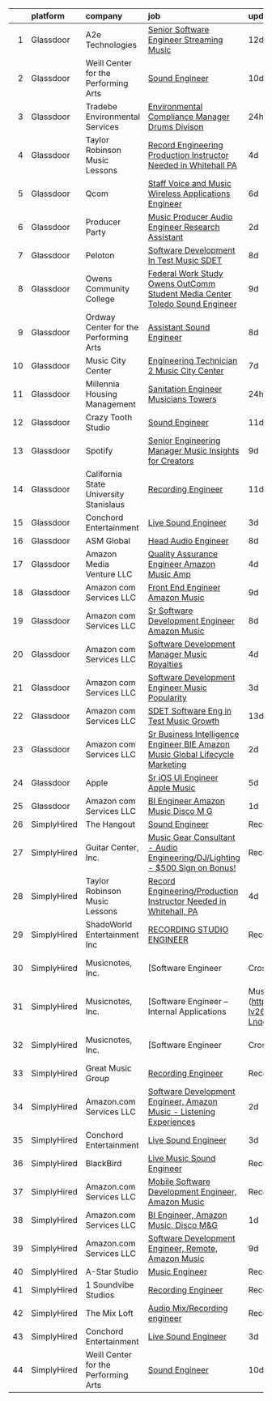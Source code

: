 

|    | platform    | company                                | job                                                                                                                                                                                                                                                                                                                                                                                                                                                                                                                                                                                                                                                                                                                                                                                                                                                                                                                                                                                                                                                                                                                                                                                                                                                                                                                                                   | update_time   | location                   |
|---:|:------------|:---------------------------------------|:------------------------------------------------------------------------------------------------------------------------------------------------------------------------------------------------------------------------------------------------------------------------------------------------------------------------------------------------------------------------------------------------------------------------------------------------------------------------------------------------------------------------------------------------------------------------------------------------------------------------------------------------------------------------------------------------------------------------------------------------------------------------------------------------------------------------------------------------------------------------------------------------------------------------------------------------------------------------------------------------------------------------------------------------------------------------------------------------------------------------------------------------------------------------------------------------------------------------------------------------------------------------------------------------------------------------------------------------------|:--------------|:---------------------------|
|  1 | Glassdoor   | A2e Technologies                       | [Senior Software Engineer  Streaming Music ](https://www.glassdoor.com/partner/jobListing.htm?pos=124&ao=1136043&s=58&guid=00000182de1653348d6e33a5b96df5e1&src=GD_JOB_AD&t=SR&vt=w&ea=1&cs=1_373806e6&cb=1661583381872&jobListingId=1008070692080&jrtk=3-0-1gbf1ckvogfoo801-1gbf1cl06irmi800-d22245dfa3e12a86-)                                                                                                                                                                                                                                                                                                                                                                                                                                                                                                                                                                                                                                                                                                                                                                                                                                                                                                                                                                                                                                      | 12d           | Seattle, WA                |
|  2 | Glassdoor   | Weill Center for the Performing Arts   | [Sound Engineer](https://www.glassdoor.com/partner/jobListing.htm?pos=102&ao=1110586&s=58&guid=00000182de1653348d6e33a5b96df5e1&src=GD_JOB_AD&t=SR&vt=w&ea=1&cs=1_0b170c57&cb=1661583381870&jobListingId=1008073732344&cpc=F583A5AE0DDDFE3A&jrtk=3-0-1gbf1ckvogfoo801-1gbf1cl06irmi800-4906a36905a240fe--6NYlbfkN0DKuNvIzJjuQvnD5VcQYpBZEPXYAceVKrkgnq0mttx0owjUQevAkCApRcdzatwXhfsPMo4RL06MCRlyO42_MxwmrX11ibR3j8KwmaZwJrrsVj1hlaifgYAZvsbNcqb_YNeAFWcO-lBskGDD4YovncOLOVB6WNbmbpO2qgG3l60GBySJ9q2ql6OzvNz_lIU8Sn7phHxp3Q1tSs8Q1CAJQ6AMll5O855j09tkHTC-E4ozNdJEAirV5xaSQlaVYDaaMI8GDx38yydKO3x8smqBwxRCAqDbMLxVzuKzjwiLsTRBlNQ4kUC8n3sPH8Xf3YF1J9Uvd2aKiePf2tcAPhjnN73uE0c0l8ZF2ZzTBL5Wo_Xt1Aao55rbjJsnM5-DGevWOVoiKDDqrce8ve9IslTRh2hbowXtxAKFFM-VEKaiLemjggNQ5ywUpRHvy5nH-jBkX30jiC02D8yw0EW4nFaPmvp3zjUUSVNhBCIy-F9En0L7aD3A9ayq1_3q)                                                                                                                                                                                                                                                                                                                                                                                                                                                                                                             | 10d           | Sheboygan, WI              |
|  3 | Glassdoor   | Tradebe Environmental Services         | [Environmental Compliance Manager   Drums Divison](https://www.glassdoor.com/partner/jobListing.htm?pos=105&ao=1110586&s=58&guid=00000182de1653348d6e33a5b96df5e1&src=GD_JOB_AD&t=SR&vt=w&ea=1&cs=1_44f176a5&cb=1661583381870&jobListingId=1008097031200&cpc=334ABAF5D42DC775&jrtk=3-0-1gbf1ckvogfoo801-1gbf1cl06irmi800-350b471dbde93889--6NYlbfkN0B8GMa3RntkcGxyDWRdkTUuLLAj--st5PucnHcqnp1DO9rMo_BsrPyYtpU35g_ETFHdGzxextAuqToqQi6LZRhLN7JYizBTPRZqUWW6jcAj9uRs95X9hY1-9LoQsyQvHb_AEPmM5u8bjVM0eMEg-vnwOw1Qn3zd7YziXxWsGHzD3fubhI0jsm0mpcWQ6dEZK9ljP28_-ppYVVR4cl42gtDpmXloFyBkCvEPOTFKtgcb0qDTm8R5_YES_aJQaxFJRxc586Bpt5RZhk1UpL0x2O6RtlbDXM2rNc0Wxu2Yr1WDoPptuOSqPrY8DlaHvhAlUl-kNUrWoTLV9Xc_dIYh3D1815ZTxtGNFKh8h827Z19bdE3KRT4EMHXFJBB8iQP8g47-ZkLfEKCaLmI1PMaG0ppwzBzuSqLAn2-HnClGJClC9AtDJ2UXKTeBY3mS-axZwaj0ZGmo_KrlJbhchJPgQ-oOjzxVtXc_EUQMDbWA5ZhAHDXtE5L0uCZz1Lo_h5aaB2s%3D)                                                                                                                                                                                                                                                                                                                                                                                                                                                             | 24h           | Millington, TN             |
|  4 | Glassdoor   | Taylor Robinson Music Lessons          | [Record Engineering Production Instructor Needed in Whitehall  PA](https://www.glassdoor.com/partner/jobListing.htm?pos=104&ao=1110586&s=58&guid=00000182de1653348d6e33a5b96df5e1&src=GD_JOB_AD&t=SR&vt=w&ea=1&cs=1_5a5830d2&cb=1661583381870&jobListingId=1008086287667&cpc=BA15C3E50D27FFE8&jrtk=3-0-1gbf1ckvogfoo801-1gbf1cl06irmi800-1a49f22c6c62b140--6NYlbfkN0D2mBjioXDfHviVfPXw-es61kLkFdYWZ5GvAyCnO6C8pObxd6-lQ9d0H1DYe0OeZnbJnW8VRFWDnbJQOVYZv0wXkmpTDsFTP3kvhjXR9KjjWTssYL3XUAbD69nL383oolZ1PPw5VXsushpbTZA-o2dSvYkYc2SC2F62M-orPkCtWA5wWmkC3If0ABXF2-7lgIH0p6deJrntbgxBIelLvaaViaK9D7-bVxnK0h-UFTC_QLzLZNwOlaulr_8MgpwcGsy10L8ZMCvAikCE_3AEpjHUjboDBnSjRy7XXby8bneZ-1Sw4LFuDZmh8iyFXgM7S_AJcHz1r3vsuESf3oOQqHj2pW6VQUfcB0UfaRvPXBUhxKSpd1IF45vyy0yy_pOZvGBrnsjzpd07hQHEY9_w5eD5AGR2LHJKmNoxRvn5AmbZeqFHW1X5WHC8mlqbBa0PJ_OrjHpfkyPp5bTWBzwljOoxNozvGXmnxiCX_Oad28ozag2gJahBX4A6g4QdBEKX4q9YNiq5HVm0zA%3D%3D)                                                                                                                                                                                                                                                                                                                                                                                                                               | 4d            | United States              |
|  5 | Glassdoor   | Qcom                                   | [Staff Voice and Music Wireless Applications Engineer](https://www.glassdoor.com/partner/jobListing.htm?pos=107&ao=1136043&s=58&guid=00000182de1653348d6e33a5b96df5e1&src=GD_JOB_AD&t=SR&vt=w&cs=1_01da359f&cb=1661583381871&jobListingId=1008082683202&jrtk=3-0-1gbf1ckvogfoo801-1gbf1cl06irmi800-b226a5106e9df6db-)                                                                                                                                                                                                                                                                                                                                                                                                                                                                                                                                                                                                                                                                                                                                                                                                                                                                                                                                                                                                                                 | 6d            | San Jose, CA               |
|  6 | Glassdoor   | Producer Party                         | [Music Producer   Audio Engineer   Research Assistant](https://www.glassdoor.com/partner/jobListing.htm?pos=125&ao=1136043&s=58&guid=00000182de1653348d6e33a5b96df5e1&src=GD_JOB_AD&t=SR&vt=w&ea=1&cs=1_90c1c81f&cb=1661583381872&jobListingId=1008091585950&jrtk=3-0-1gbf1ckvogfoo801-1gbf1cl06irmi800-0ab832e774ab98d7-)                                                                                                                                                                                                                                                                                                                                                                                                                                                                                                                                                                                                                                                                                                                                                                                                                                                                                                                                                                                                                            | 2d            | Remote                     |
|  7 | Glassdoor   | Peloton                                | [Software Development In Test   Music  SDET ](https://www.glassdoor.com/partner/jobListing.htm?pos=115&ao=1136043&s=58&guid=00000182de1653348d6e33a5b96df5e1&src=GD_JOB_AD&t=SR&vt=w&ea=1&cs=1_5353bbbd&cb=1661583381871&jobListingId=1008078798511&jrtk=3-0-1gbf1ckvogfoo801-1gbf1cl06irmi800-c188b00975dabe46-)                                                                                                                                                                                                                                                                                                                                                                                                                                                                                                                                                                                                                                                                                                                                                                                                                                                                                                                                                                                                                                     | 8d            | Atlanta, GA                |
|  8 | Glassdoor   | Owens Community College                | [Federal Work Study  Owens OutComm Student Media Center Toledo  Sound Engineer](https://www.glassdoor.com/partner/jobListing.htm?pos=118&ao=1136043&s=58&guid=00000182de1653348d6e33a5b96df5e1&src=GD_JOB_AD&t=SR&vt=w&cs=1_c77721e2&cb=1661583381872&jobListingId=1008076523041&jrtk=3-0-1gbf1ckvogfoo801-1gbf1cl06irmi800-4ada3dd420aafbd1-)                                                                                                                                                                                                                                                                                                                                                                                                                                                                                                                                                                                                                                                                                                                                                                                                                                                                                                                                                                                                        | 9d            | Toledo, OH                 |
|  9 | Glassdoor   | Ordway Center for the Performing Arts  | [Assistant Sound Engineer](https://www.glassdoor.com/partner/jobListing.htm?pos=113&ao=1136043&s=58&guid=00000182de1653348d6e33a5b96df5e1&src=GD_JOB_AD&t=SR&vt=w&ea=1&cs=1_33b330db&cb=1661583381871&jobListingId=1008079532547&jrtk=3-0-1gbf1ckvogfoo801-1gbf1cl06irmi800-5856df3a239138d6-)                                                                                                                                                                                                                                                                                                                                                                                                                                                                                                                                                                                                                                                                                                                                                                                                                                                                                                                                                                                                                                                        | 8d            | Saint Paul, MN             |
| 10 | Glassdoor   | Music City Center                      | [Engineering Technician 2   Music City Center](https://www.glassdoor.com/partner/jobListing.htm?pos=122&ao=1136043&s=58&guid=00000182de1653348d6e33a5b96df5e1&src=GD_JOB_AD&t=SR&vt=w&ea=1&cs=1_03222b3a&cb=1661583381872&jobListingId=1008081103182&jrtk=3-0-1gbf1ckvogfoo801-1gbf1cl06irmi800-7b7f49e13b736bab-)                                                                                                                                                                                                                                                                                                                                                                                                                                                                                                                                                                                                                                                                                                                                                                                                                                                                                                                                                                                                                                    | 7d            | Nashville, TN              |
| 11 | Glassdoor   | Millennia Housing Management           | [Sanitation Engineer  Musicians Towers](https://www.glassdoor.com/partner/jobListing.htm?pos=117&ao=1136043&s=58&guid=00000182de1653348d6e33a5b96df5e1&src=GD_JOB_AD&t=SR&vt=w&ea=1&cs=1_2a8f6766&cb=1661583381872&jobListingId=1008097376090&jrtk=3-0-1gbf1ckvogfoo801-1gbf1cl06irmi800-f8b3de04a6918d4f-)                                                                                                                                                                                                                                                                                                                                                                                                                                                                                                                                                                                                                                                                                                                                                                                                                                                                                                                                                                                                                                           | 24h           | Cleveland, OH              |
| 12 | Glassdoor   | Crazy Tooth Studio                     | [Sound Engineer](https://www.glassdoor.com/partner/jobListing.htm?pos=109&ao=1136043&s=58&guid=00000182de1653348d6e33a5b96df5e1&src=GD_JOB_AD&t=SR&vt=w&ea=1&cs=1_987d5724&cb=1661583381871&jobListingId=1008072463616&jrtk=3-0-1gbf1ckvogfoo801-1gbf1cl06irmi800-f5d2c4a718942a67-)                                                                                                                                                                                                                                                                                                                                                                                                                                                                                                                                                                                                                                                                                                                                                                                                                                                                                                                                                                                                                                                                  | 11d           | Reno, NV                   |
| 13 | Glassdoor   | Spotify                                | [Senior Engineering Manager  Music Insights for Creators](https://www.glassdoor.com/partner/jobListing.htm?pos=120&ao=1136043&s=58&guid=00000182de1653348d6e33a5b96df5e1&src=GD_JOB_AD&t=SR&vt=w&cs=1_f87e9546&cb=1661583381872&jobListingId=1008076493793&jrtk=3-0-1gbf1ckvogfoo801-1gbf1cl06irmi800-fefaf5b0f0c6d0af-)                                                                                                                                                                                                                                                                                                                                                                                                                                                                                                                                                                                                                                                                                                                                                                                                                                                                                                                                                                                                                              | 9d            | New York, NY               |
| 14 | Glassdoor   | California State University Stanislaus | [Recording Engineer](https://www.glassdoor.com/partner/jobListing.htm?pos=121&ao=1136043&s=58&guid=00000182de1653348d6e33a5b96df5e1&src=GD_JOB_AD&t=SR&vt=w&cs=1_c39cd2d2&cb=1661583381872&jobListingId=1008072092650&jrtk=3-0-1gbf1ckvogfoo801-1gbf1cl06irmi800-c45e8aecef8da5d2-)                                                                                                                                                                                                                                                                                                                                                                                                                                                                                                                                                                                                                                                                                                                                                                                                                                                                                                                                                                                                                                                                   | 11d           | Turlock, CA                |
| 15 | Glassdoor   | Conchord Entertainment                 | [Live Sound Engineer](https://www.glassdoor.com/partner/jobListing.htm?pos=101&ao=1110586&s=58&guid=00000182de1653348d6e33a5b96df5e1&src=GD_JOB_AD&t=SR&vt=w&ea=1&cs=1_22101b15&cb=1661583381870&jobListingId=1008088946789&cpc=84DBBAA61F05C438&jrtk=3-0-1gbf1ckvogfoo801-1gbf1cl06irmi800-f3f9eea57a983ca9--6NYlbfkN0BKUou6V2sgnxTw0gblZcy6InCuwTZCwEAFzAfyAJpbl3ZjWBFMy83ezJfgF92Z-W5MXnXrnPDWMfXQEYAq_D2vGcDfAyY7IEHDPoY5h-YNlYusBjuP71PAU--4FBvdcRg4XYUnGEKdbLm9AWhIy_eUwBNmXKXtIKz3mbl7k_NEIwoUxK6dIpaqfV-f_KTJTC2J30DyR2fLtvQdrq2g4IHsRiyOLnanVBva2RYd-HJXhV_CDQHn3qP5D1GKBEF5wI7mhdlrD5J0UJaw_SH2dWnSRwkO9a65WKqDWS9N1EcdUNEyA1-c3MLgsPs8GZLURoQ8S14mY6gpMkSn0ApkdPyua9W-27kvd6jIUQLTjw4k5M3cB4zJ4Frxk6ehLQQXEjZZDQODzW1r5XWqb_duDR2XiDHg2fRL2tixEByuXrO4zFRmXLmAoRIlEg3JKdrpVQmbepHyq9NLYnsAxChrMGVv42Rd0-CPh9yquMPUn3g8xx9hS_wy-yezJ45cY1Nc3Ys%3D)                                                                                                                                                                                                                                                                                                                                                                                                                                                                                          | 3d            | Boston, MA                 |
| 16 | Glassdoor   | ASM Global                             | [Head Audio Engineer](https://www.glassdoor.com/partner/jobListing.htm?pos=114&ao=1136043&s=58&guid=00000182de1653348d6e33a5b96df5e1&src=GD_JOB_AD&t=SR&vt=w&cs=1_448d7dee&cb=1661583381871&jobListingId=1008079907544&jrtk=3-0-1gbf1ckvogfoo801-1gbf1cl06irmi800-0804dc700544879d-)                                                                                                                                                                                                                                                                                                                                                                                                                                                                                                                                                                                                                                                                                                                                                                                                                                                                                                                                                                                                                                                                  | 8d            | Tacoma, WA                 |
| 17 | Glassdoor   | Amazon Media Venture LLC               | [Quality Assurance Engineer   Amazon Music  Amp](https://www.glassdoor.com/partner/jobListing.htm?pos=108&ao=1136043&s=58&guid=00000182de1653348d6e33a5b96df5e1&src=GD_JOB_AD&t=SR&vt=w&cs=1_c78efc99&cb=1661583381871&jobListingId=1008086504695&jrtk=3-0-1gbf1ckvogfoo801-1gbf1cl06irmi800-7523a481ea660ac7-)                                                                                                                                                                                                                                                                                                                                                                                                                                                                                                                                                                                                                                                                                                                                                                                                                                                                                                                                                                                                                                       | 4d            | Culver City, CA            |
| 18 | Glassdoor   | Amazon com Services LLC                | [Front End Engineer   Amazon Music](https://www.glassdoor.com/partner/jobListing.htm?pos=106&ao=1136043&s=58&guid=00000182de1653348d6e33a5b96df5e1&src=GD_JOB_AD&t=SR&vt=w&cs=1_610ec31b&cb=1661583381870&jobListingId=1008075514788&jrtk=3-0-1gbf1ckvogfoo801-1gbf1cl06irmi800-715a8f6f79b0da99-)                                                                                                                                                                                                                                                                                                                                                                                                                                                                                                                                                                                                                                                                                                                                                                                                                                                                                                                                                                                                                                                    | 9d            | Culver City, CA            |
| 19 | Glassdoor   | Amazon com Services LLC                | [Sr  Software Development Engineer  Amazon Music](https://www.glassdoor.com/partner/jobListing.htm?pos=119&ao=1136043&s=58&guid=00000182de1653348d6e33a5b96df5e1&src=GD_JOB_AD&t=SR&vt=w&cs=1_e7ef37c5&cb=1661583381872&jobListingId=1008078624918&jrtk=3-0-1gbf1ckvogfoo801-1gbf1cl06irmi800-1840bd66ea54e6f3-)                                                                                                                                                                                                                                                                                                                                                                                                                                                                                                                                                                                                                                                                                                                                                                                                                                                                                                                                                                                                                                      | 8d            | San Francisco, CA          |
| 20 | Glassdoor   | Amazon com Services LLC                | [Software Development Manager  Music Royalties](https://www.glassdoor.com/partner/jobListing.htm?pos=123&ao=1136043&s=58&guid=00000182de1653348d6e33a5b96df5e1&src=GD_JOB_AD&t=SR&vt=w&cs=1_ec0e280b&cb=1661583381872&jobListingId=1008084966267&jrtk=3-0-1gbf1ckvogfoo801-1gbf1cl06irmi800-ef39db2e1ec86342-)                                                                                                                                                                                                                                                                                                                                                                                                                                                                                                                                                                                                                                                                                                                                                                                                                                                                                                                                                                                                                                        | 4d            | San Francisco, CA          |
| 21 | Glassdoor   | Amazon com Services LLC                | [Software Development Engineer  Music Popularity](https://www.glassdoor.com/partner/jobListing.htm?pos=111&ao=1136043&s=58&guid=00000182de1653348d6e33a5b96df5e1&src=GD_JOB_AD&t=SR&vt=w&cs=1_f03d531b&cb=1661583381871&jobListingId=1008088339861&jrtk=3-0-1gbf1ckvogfoo801-1gbf1cl06irmi800-bb4dfd6ed8595ac2-)                                                                                                                                                                                                                                                                                                                                                                                                                                                                                                                                                                                                                                                                                                                                                                                                                                                                                                                                                                                                                                      | 3d            | San Francisco, CA          |
| 22 | Glassdoor   | Amazon com Services LLC                | [SDET  Software Eng in Test  Music Growth](https://www.glassdoor.com/partner/jobListing.htm?pos=112&ao=1136043&s=58&guid=00000182de1653348d6e33a5b96df5e1&src=GD_JOB_AD&t=SR&vt=w&cs=1_79375f95&cb=1661583381871&jobListingId=1008069543759&jrtk=3-0-1gbf1ckvogfoo801-1gbf1cl06irmi800-01ef90ed90cfbf63-)                                                                                                                                                                                                                                                                                                                                                                                                                                                                                                                                                                                                                                                                                                                                                                                                                                                                                                                                                                                                                                             | 13d           | Remote                     |
| 23 | Glassdoor   | Amazon com Services LLC                | [Sr  Business Intelligence Engineer  BIE   Amazon Music  Global Lifecycle Marketing](https://www.glassdoor.com/partner/jobListing.htm?pos=116&ao=1136043&s=58&guid=00000182de1653348d6e33a5b96df5e1&src=GD_JOB_AD&t=SR&vt=w&cs=1_02fbd3f7&cb=1661583381871&jobListingId=1008091801822&jrtk=3-0-1gbf1ckvogfoo801-1gbf1cl06irmi800-ac01524d5b23777d-)                                                                                                                                                                                                                                                                                                                                                                                                                                                                                                                                                                                                                                                                                                                                                                                                                                                                                                                                                                                                   | 2d            | Culver City, CA            |
| 24 | Glassdoor   | Apple                                  | [Sr  iOS UI Engineer Apple Music](https://www.glassdoor.com/partner/jobListing.htm?pos=103&ao=1110586&s=58&guid=00000182de1653348d6e33a5b96df5e1&src=GD_JOB_AD&t=SR&vt=w&cs=1_2781cf8d&cb=1661583381870&jobListingId=1008084352061&cpc=334ABAF5D42DC775&jrtk=3-0-1gbf1ckvogfoo801-1gbf1cl06irmi800-2aec7d6187f7ac12--6NYlbfkN0BvKrLyj5gPmtZO9T8euul8TCxuuKNOtzRJOomxnwSEodTz2Bc-sPZl1dBMH13w-jPuKJeE-AIwC7Kr9dxNbSC99z9IpOWBNe5cTyp3hBnw4tgYhST3YHA6r8srSklhEraOV3bjTPy_9ZJqjF8Mo5R78jrEKmNaDwOWoLNlLtdt2t774vPrWP-r2bWuN4ZpqiUtWl0Iw1qTIAsERpar0V-wtGS9pnUsidNW4a3V1zVtVES93BNNmXN-eMXqQrPijrUAfD_GXmazwyBfq6J6vPkBGNm-SRwwgmuTGxiv3TdTyftj1KJYlWnzFUOFHAkN8dhDYz5o76NsFZXajlvhX1UNyPz0BxnzZVDCwAQK1129kpXFFfN9C1bg7tyQINq6YcWis-hi3rpmvzeCx5in8yH9g6039eMisRbO-zkux_zu_dDIsAqBv2_Xr0K7t2wqfj_pHITLsnnf-mvsldqv38V3uOU3kd6gCoKIBq3miF9qKM2mWwjaVDxlzICiq-zrMsX-ytZ60i8mcNxG6hNWyQk_Rl3WiC9kIRdwI5sPRMZZi3tHmLUIG9RAXJKK0bxPBiAG6gpElFNq-RXyJlDqvV4JKA6rbQ7hMi-ktJUEa3OXWi1R16de0qfBat9ZyUKhJ33ICo5-_ffDqZI-l0yF1J0vKGIKMhEb7vMe-KUi2fJszUaXEXuJ_L20GNWORFnWWghvUf9GU5taLvaFEGz2jEZBFSWjHXCIlLBVXYbuod2Mq8qoiTn40E69JLkVkxfcuky7Wl87doQbzmWzCkGumYpOn3qphh1feGqeVZOcgTTbEyykxvD2a37Xjka1pSOfmHrN48zrIDiZpPJQ8-_bRII5BATvpT34fIEkPUBz2S8FYeRw9JSNO0G8MWEWYDDHmm5jMTTIpv4p8yQjWWg8y1BgLykonUQuJZeCqsPLhrEImy-1tZXaH_yKQ_x8BI1N7xUV6_VQvw2YlHGPr2QyzxgS) | 5d            | Seattle, WA                |
| 25 | Glassdoor   | Amazon com Services LLC                | [BI Engineer  Amazon Music  Disco M G](https://www.glassdoor.com/partner/jobListing.htm?pos=110&ao=1136043&s=58&guid=00000182de1653348d6e33a5b96df5e1&src=GD_JOB_AD&t=SR&vt=w&cs=1_edbc9753&cb=1661583381871&jobListingId=1008094524132&jrtk=3-0-1gbf1ckvogfoo801-1gbf1cl06irmi800-3310bf924143c91b-)                                                                                                                                                                                                                                                                                                                                                                                                                                                                                                                                                                                                                                                                                                                                                                                                                                                                                                                                                                                                                                                 | 1d            | New York, NY               |
| 26 | SimplyHired | The Hangout                            | [Sound Engineer](https://www.simplyhired.com/job/pPtma4KfpJL8yv0IV160PCctZ7zJieTNPnwDrISJ5-REzhgDQyRTVw?q=music+engineer)                                                                                                                                                                                                                                                                                                                                                                                                                                                                                                                                                                                                                                                                                                                                                                                                                                                                                                                                                                                                                                                                                                                                                                                                                             | Recently      | Myrtle Beach, SC           |
| 27 | SimplyHired | Guitar Center, Inc.                    | [Music Gear Consultant - Audio Engineering/DJ/Lighting - $500 Sign on Bonus!](https://www.simplyhired.com/job/A1q2-hoFBf33n2hzvrtqJdUCpA-f5UgA83I6sNug1CkHmCGdLFdqzA?q=music+engineer)                                                                                                                                                                                                                                                                                                                                                                                                                                                                                                                                                                                                                                                                                                                                                                                                                                                                                                                                                                                                                                                                                                                                                                | Recently      | Nashville, TN              |
| 28 | SimplyHired | Taylor Robinson Music Lessons          | [Record Engineering/Production Instructor Needed in Whitehall, PA](https://www.simplyhired.com/job/IsH7jqt2YnftYZxs_yj1u1OOA9vbgKe1wt_NOcbP6hAOxAlWjXJ8pg?q=music+engineer)                                                                                                                                                                                                                                                                                                                                                                                                                                                                                                                                                                                                                                                                                                                                                                                                                                                                                                                                                                                                                                                                                                                                                                           | 4d            | Whitehall Township, PA     |
| 29 | SimplyHired | ShadoWorld Entertainment Inc           | [RECORDING STUDIO ENGINEER](https://www.simplyhired.com/job/LuUo1uNsflz97Kc2VUvstOqF-GlyVnesKKVECsAsCY7m3CzEC5ML1A?q=music+engineer)                                                                                                                                                                                                                                                                                                                                                                                                                                                                                                                                                                                                                                                                                                                                                                                                                                                                                                                                                                                                                                                                                                                                                                                                                  | Recently      | Los Angeles, CA            |
| 30 | SimplyHired | Musicnotes, Inc.                       | [Software Engineer | Cross-Platform Apps | Music Industry](https://www.simplyhired.com/job/k8E4fg8SWWqgvPsk4kBA2CqJDhhUZAmYysUfvRGHibz7cVQEY9wzyw?q=music+engineer)                                                                                                                                                                                                                                                                                                                                                                                                                                                                                                                                                                                                                                                                                                                                                                                                                                                                                                                                                                                                                                                                                                                                                                                   | Recently      | Remote                     |
| 31 | SimplyHired | Musicnotes, Inc.                       | [Software Engineer – Internal Applications | Music Industry](https://www.simplyhired.com/job/CJj4BR8cQSu-lv26kchc9c99R6mB050UHH-Lnqgt3YQdfFX2vFlL3A?q=music+engineer)                                                                                                                                                                                                                                                                                                                                                                                                                                                                                                                                                                                                                                                                                                                                                                                                                                                                                                                                                                                                                                                                                                                                                                                 | Recently      | Remote                     |
| 32 | SimplyHired | Musicnotes, Inc.                       | [Software Engineer | Cross-Platform Apps | Music Industry](https://www.simplyhired.com/job/k8E4fg8SWWqgvPsk4kBA2CqJDhhUZAmYysUfvRGHibz7cVQEY9wzyw?q=music+engineer)                                                                                                                                                                                                                                                                                                                                                                                                                                                                                                                                                                                                                                                                                                                                                                                                                                                                                                                                                                                                                                                                                                                                                                                   | Recently      | Remote                     |
| 33 | SimplyHired | Great Music Group                      | [Recording Engineer](https://www.simplyhired.com/job/KdtBz20qTjUZIp8oO0tR_6v4kEIhLgO5XK_RByszcRqXz1WmRjoiUg?q=music+engineer)                                                                                                                                                                                                                                                                                                                                                                                                                                                                                                                                                                                                                                                                                                                                                                                                                                                                                                                                                                                                                                                                                                                                                                                                                         | Recently      | Minneapolis, MN            |
| 34 | SimplyHired | Amazon.com Services LLC                | [Software Development Engineer, Amazon Music - Listening Experiences](https://www.simplyhired.com/job/YHwS5nRobLz3g7QmxKjYHE_-NmQYgK6f0Wtg9OOgzGIPeFH2CGHMIg?q=music+engineer)                                                                                                                                                                                                                                                                                                                                                                                                                                                                                                                                                                                                                                                                                                                                                                                                                                                                                                                                                                                                                                                                                                                                                                        | 2d            | United States +2 locations |
| 35 | SimplyHired | Conchord Entertainment                 | [Live Sound Engineer](https://www.simplyhired.com/job/UEA40oo_tuyiPqvpC2XRNDDUAd6VWYQaSSZopTq90hge9e7ynS5vdw?q=music+engineer)                                                                                                                                                                                                                                                                                                                                                                                                                                                                                                                                                                                                                                                                                                                                                                                                                                                                                                                                                                                                                                                                                                                                                                                                                        | 3d            | Boston, MA                 |
| 36 | SimplyHired | BlackBird                              | [Live Music Sound Engineer](https://www.simplyhired.com/job/nMXcc3s3p-oPJuFIu5A_6OwORjLDS9SsYhmCmVHdKlxusRqANXvedg?q=music+engineer)                                                                                                                                                                                                                                                                                                                                                                                                                                                                                                                                                                                                                                                                                                                                                                                                                                                                                                                                                                                                                                                                                                                                                                                                                  | Recently      | Atlanta, GA                |
| 37 | SimplyHired | Amazon.com Services LLC                | [Mobile Software Development Engineer, Amazon Music](https://www.simplyhired.com/job/qpZ7cPNrZcyH3y7ATHRbNq2zJe1qRN6fP1y5rWh5cHJ7dL64YkvgZw?q=music+engineer)                                                                                                                                                                                                                                                                                                                                                                                                                                                                                                                                                                                                                                                                                                                                                                                                                                                                                                                                                                                                                                                                                                                                                                                         | Recently      | Remote +3 locations        |
| 38 | SimplyHired | Amazon.com Services LLC                | [BI Engineer, Amazon Music, Disco M&G](https://www.simplyhired.com/job/dtceoKwUXAFriJX_t1JEm5dbSLjEaHlVQ4eSctk4IBcdAL47D4NIsw?q=music+engineer)                                                                                                                                                                                                                                                                                                                                                                                                                                                                                                                                                                                                                                                                                                                                                                                                                                                                                                                                                                                                                                                                                                                                                                                                       | 1d            | New York, NY +1 location   |
| 39 | SimplyHired | Amazon.com Services LLC                | [Software Development Engineer, Remote, Amazon Music](https://www.simplyhired.com/job/d65y3BBFgV5dLOtO9e9WUMV5tuMFDJ0s8EwJtEMZSQeqRopxjao6dw?q=music+engineer)                                                                                                                                                                                                                                                                                                                                                                                                                                                                                                                                                                                                                                                                                                                                                                                                                                                                                                                                                                                                                                                                                                                                                                                        | 9d            | Remote +6 locations        |
| 40 | SimplyHired | A-Star Studio                          | [Music Engineer](https://www.simplyhired.com/job/RdaeId60Ue9oxOizVh_YqnRObvSqB0jKFDQ-OD7wq_ym8U6y6gfcLw?q=music+engineer)                                                                                                                                                                                                                                                                                                                                                                                                                                                                                                                                                                                                                                                                                                                                                                                                                                                                                                                                                                                                                                                                                                                                                                                                                             | Recently      | Dallas, TX                 |
| 41 | SimplyHired | 1 Soundvibe Studios                    | [Recording Engineer](https://www.simplyhired.com/job/XylTkI5J2rGQUwUyb-5J2gOHNNrfHaeNpKWRciYPgRZcRkriQFUQlQ?q=music+engineer)                                                                                                                                                                                                                                                                                                                                                                                                                                                                                                                                                                                                                                                                                                                                                                                                                                                                                                                                                                                                                                                                                                                                                                                                                         | Recently      | Houston, TX                |
| 42 | SimplyHired | The Mix Loft                           | [Audio Mix/Recording engineer](https://www.simplyhired.com/job/rIGHsg24O55jJJ8A9DMRFO6VT6NUvTOsIHmD2TpNycdZI4evhs-lig?q=music+engineer)                                                                                                                                                                                                                                                                                                                                                                                                                                                                                                                                                                                                                                                                                                                                                                                                                                                                                                                                                                                                                                                                                                                                                                                                               | Recently      | Quincy, MA                 |
| 43 | SimplyHired | Conchord Entertainment                 | [Live Sound Engineer](https://www.simplyhired.com/job/UEA40oo_tuyiPqvpC2XRNDDUAd6VWYQaSSZopTq90hge9e7ynS5vdw?q=music+engineer)                                                                                                                                                                                                                                                                                                                                                                                                                                                                                                                                                                                                                                                                                                                                                                                                                                                                                                                                                                                                                                                                                                                                                                                                                        | 3d            | Boston, MA                 |
| 44 | SimplyHired | Weill Center for the Performing Arts   | [Sound Engineer](https://www.simplyhired.com/job/ALqiQ466UL9ATzM8C5SyNTShJGTz8qexuvg_a93UOhRx-CD-0dbSQw?q=music+engineer)                                                                                                                                                                                                                                                                                                                                                                                                                                                                                                                                                                                                                                                                                                                                                                                                                                                                                                                                                                                                                                                                                                                                                                                                                             | 10d           | Sheboygan, WI              |
